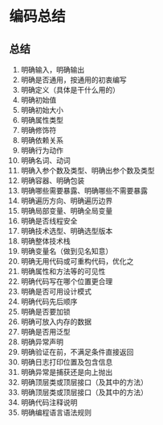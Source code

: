 # 编码总结

## 总结
1. 明确输入，明确输出
2. 明确是否通用，按通用的初衷编写
3. 明确定义（具体是干什么用的）
4. 明确初始值
5. 明确初始大小
6. 明确属性类型
7. 明确修饰符
8. 明确依赖关系
9. 明确行为动作
10. 明确名词、动词
11. 明确入参个数及类型、明确出参个数及类型
12. 明确容器、明确包装
13. 明确哪些需要暴露、明确哪些不需要暴露
14. 明确遍历方向、明确遍历边界
15. 明确局部变量、明确全局变量
16. 明确是否线程安全
17. 明确技术选型、明确选型版本
18. 明确整体技术栈
19. 明确变量名（做到见名知意）
20. 明确无用代码或可重构代码，优化之
21. 明确属性和方法等的可见性
22. 明确代码写在哪个位置更合理
23. 明确是否可用设计模式
24. 明确代码先后顺序
25. 明确是否要加锁
26. 明确可放入内存的数据
27. 明确是否用泛型
28. 明确异常声明
29. 明确验证在前，不满足条件直接返回
30. 明确日志打印位置及包含信息
31. 明确异常是捕获还是向上抛出
32. 明确顶层类或顶层接口（及其中的方法）
33. 明确顶层类或顶层接口（及其中的方法）
34. 明确代码注释说明
35. 明确编程语言语法规则










